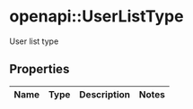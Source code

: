 # openapi::UserListType

User list type

## Properties
Name | Type | Description | Notes
------------ | ------------- | ------------- | -------------


